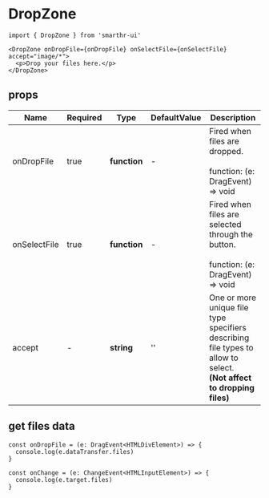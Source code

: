 # DropZone

```tsx
import { DropZone } from 'smarthr-ui'

<DropZone onDropFile={onDropFile} onSelectFile={onSelectFile} accept="image/*">
  <p>Drop your files here.</p>
</DropZone>
```

## props

| Name         | Required | Type         | DefaultValue | Description                                                                                                                |
| ------------ | -------- | ------------ | ------------ | -------------------------------------------------------------------------------------------------------------------------- |
| onDropFile   | true     | **function** | -            | Fired when files are dropped.<br><br>function: (e: DragEvent<HTMLDivElement>) => void                                      |
| onSelectFile | true     | **function** | -            | Fired when files are selected through the button.<br><br>function: (e: DragEvent<HTMLInputElement>) => void                |
| accept       | -        | **string**   | ''           | One or more unique file type specifiers describing file types to allow to select.<br><b>(Not affect to dropping files)</b> |

## get files data

```tsx
const onDropFile = (e: DragEvent<HTMLDivElement>) => {
  console.log(e.dataTransfer.files)
}

const onChange = (e: ChangeEvent<HTMLInputElement>) => {
  console.log(e.target.files)
}
```